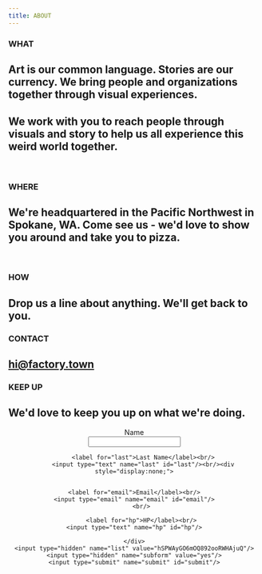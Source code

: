 ```yaml
---
title: ABOUT
---
```


### WHAT

## Art is our common language. Stories are our currency. We bring people and organizations together through visual experiences.

## We work with you to reach people through visuals and story to help us all experience this weird world together.

<BR>

### WHERE

## We're headquartered in the Pacific Northwest in Spokane, WA. Come see us - we'd love to show you around and take you to pizza.

<BR>

### HOW

## Drop us a line about anything. We'll get back to you.

### CONTACT
## <a href="mailto:hi@factory.town" target="_new" class="js-no-ajax">hi@factory.town</a>


### KEEP UP
## We'd love to keep you up on what we're doing. 
<center>


<form action="http://sendy.factory.town/subscribe" method="POST" accept-charset="utf-8">
	<label for="name">Name</label><br/>
	<input type="text" name="name" id="name"/>
	<br/>

         <label for="last">Last Name</label><br/>
         <input type="text" name="last" id="last"/><br/><div style="display:none;">
	

	<label for="email">Email</label><br/>
	<input type="email" name="email" id="email"/>
        <br/>

        <label for="hp">HP</label><br/>
	<input type="text" name="hp" id="hp"/>
     
	</div>
	<input type="hidden" name="list" value="hSPWAyGO6mOQ892ooRWHAjuQ"/>
	<input type="hidden" name="subform" value="yes"/>
	<input type="submit" name="submit" id="submit"/>
</form>